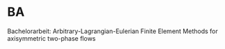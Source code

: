 # BA
Bachelorarbeit: Arbitrary-Lagrangian-Eulerian Finite Element Methods for axisymmetric two-phase flows
